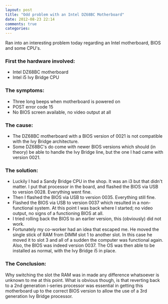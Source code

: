 ```yaml
---
layout: post
title: "Odd problem with an Intel DZ68BC Motherboard"
date: 2012-08-23 22:14
comments: true
categories: 
---
```

Ran into an interesting problem today regarding an Intel motherboard, BIOS and some CPU's.

### First the hardware involved:

* Intel DZ68BC motherboard
* Intel i5 Ivy Bridge CPU

### The symptoms:

* Three long beeps when motherboard is powered on
* POST error code 15
* No BIOS screen available, no video output at all

<!-- more -->

### The cause:

* The DZ68BC motherboard with a BIOS version of 0021 is not compatible with the Ivy Bridge architecture.
* Some DZ68BC's do come with newer BIOS versions which should (in theory) be able to handle the Ivy Bridge line, but the one I had came with version 0021.

### The solution:

* Luckily I had a Sandy Bridge CPU in the shop.  It was an i3 but that didn't matter.  I put that processor in the board, and flashed the BIOS via USB to version 0028.  Everything went fine.
* Then I flashed the BIOS via USB to version 0035.  Everything still fine.
* Flashed the BIOS via USB to version 0037 which resulted in a non-functional system. At this point I was back where I started; no video output, no signs of a functioning BIOS at all.
* I tried rolling back the BIOS to an earlier version, this (obviously) did not work.
* Fortunately my co-worker had an idea that escaped me.  He moved the single stick of RAM from DIMM slot 1 to another slot.  In this case he moved it to slot 3 and all of a sudden the computer was functional again.  Also, the BIOS was indeed version 0037.  The OS was then able to be installed as normal, with the Ivy Bridge i5 in place.

### The Conclusion:
Why switching the slot the RAM was in made any difference whatsoever is unknown to me at this point.  What is obvious though, is that reverting back to a 2nd generation i-series processor was essential in getting this motherboard up to the correct BIOS version to allow the use of a 3rd generation Ivy Bridge processor.

